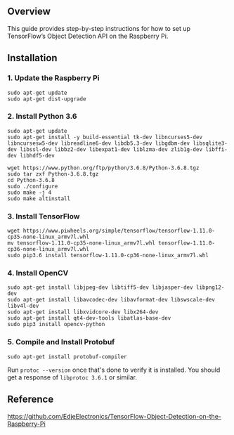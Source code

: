 ## Overview
This guide provides step-by-step instructions for how to set up TensorFlow’s Object Detection API on the Raspberry Pi. 

## Installation
### 1. Update the Raspberry Pi
```
sudo apt-get update
sudo apt-get dist-upgrade
```
### 2. Install Python 3.6
```
sudo apt-get update
sudo apt-get install -y build-essential tk-dev libncurses5-dev libncursesw5-dev libreadline6-dev libdb5.3-dev libgdbm-dev libsqlite3-dev libssl-dev libbz2-dev libexpat1-dev liblzma-dev zlib1g-dev libffi-dev libhdf5-dev

wget https://www.python.org/ftp/python/3.6.8/Python-3.6.8.tgz
sudo tar zxf Python-3.6.8.tgz
cd Python-3.6.8
sudo ./configure
sudo make -j 4
sudo make altinstall
```
### 3. Install TensorFlow
```
wget https://www.piwheels.org/simple/tensorflow/tensorflow-1.11.0-cp35-none-linux_armv7l.whl
mv tensorflow-1.11.0-cp35-none-linux_armv7l.whl tensorflow-1.11.0-cp36-none-linux_armv7l.whl
sudo pip3.6 install tensorflow-1.11.0-cp36-none-linux_armv7l.whl
```
### 4. Install OpenCV
```
sudo apt-get install libjpeg-dev libtiff5-dev libjasper-dev libpng12-dev
sudo apt-get install libavcodec-dev libavformat-dev libswscale-dev libv4l-dev
sudo apt-get install libxvidcore-dev libx264-dev
sudo apt-get install qt4-dev-tools libatlas-base-dev
sudo pip3 install opencv-python
```
### 5. Compile and Install Protobuf
```
sudo apt-get install protobuf-compiler
```
Run `protoc --version` once that's done to verify it is installed. You should get a response of `libprotoc 3.6.1` or similar.


## Reference
https://github.com/EdjeElectronics/TensorFlow-Object-Detection-on-the-Raspberry-Pi
